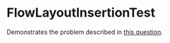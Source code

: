 # FlowLayoutInsertionTest

Demonstrates the problem described in [this question](http://stackoverflow.com/q/41820776/5352503).
